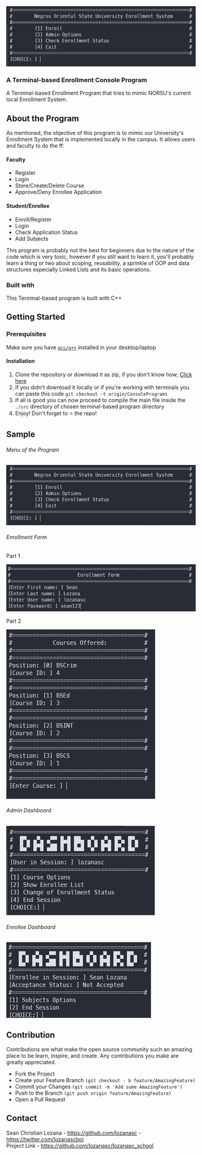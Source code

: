 <img src="assets/program-snapshopt-menu.png"/>
<br/>
<h3>
A Terminal-based Enrollment Console Program
</h3>
A Terminal-based Enrollment Program that tries to mimic NORSU's current local Enrollment System.

## About the Program
As mentioned, the objective of this program is to mimic our University's Enrollment System that is implemented locally in the campus. It allows users and faculty to do the ff:  

#### Faculty
* Register
* Login
* Store/Create/Delete Course
* Approve/Deny Enrollee Application  

#### Student/Enrollee
* Enroll/Register
* Login
* Check Application Status
* Add Subjects

This program is probably not the best for beginners due to the nature of the code which is very toxic, however if you still want to learn it, you'll probably learn a thing or two about scoping, reusability, a sprinkle of OOP and data structures especially Linked Lists and its basic operations.

### Built with
This Terminal-based program is built with C++

## Getting Started
### Prerequisites
Make sure you have <a href="https://gcc.gnu.org/install/">`gcc/g++`</a> installed in your desktop/laptop
#### Installation
  1. Clone the repository or download it as zip, if you don't know how; <a href = "https://www.howtogeek.com/451360/how-to-clone-a-github-repository/">Click here</a>
  2. If you didn't download it locally or if you're working with terminals you can paste this code `git checkout -t origin/ConsolePrograms`
  3. If all is good you can now proceed to compile the main file inside the `./src` directory of chosen terminal-based program directory
  4. Enjoy! Don't forget to ⭐ the repo!


  ## Sample

  ###### Menu of the Program
  <img src="assets/program-snapshopt-menu.png"/>


  ###### Enrollment Form
  Part 1

  <img src="assets/program-snapshopt-enrollment-form.png"/>  

  Part 2

  <img src="assets/program-snapshopt-enrollment-form1.png"/>


  ###### Admin Dashboard
  <img src="assets/program-snapshot-admin-dashboard.png"/>

  ###### Enrollee Dashboard
  <img src="assets/program-snapshot-enrollee-dashboard.png"/>



  ## Contribution
Contributions are what make the open source community such an amazing place to be learn, inspire, and create. Any contributions you make are greatly appreciated.

* Fork the Project
* Create your Feature Branch `(git checkout - b feature/AmazingFeature)`
* Commit your Changes `(git commit -m 'Add some AmazingFeature')`
* Push to the Branch `(git push origin feature/AmazingFeature)`
* Open a Pull Request

## Contact
Sean Christian Lozana - https://github.com/lozanasc - https://twitter.com/lozanascboi  
Project Link - https://github.com/lozanasc/lozanasc_school
